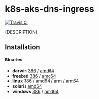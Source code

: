 # k8s-aks-dns-ingress

[![Travis CI](https://travis-ci.org/jessfraz/k8s-aks-dns-ingress.svg?branch=master)](https://travis-ci.org/jessfraz/k8s-aks-dns-ingress)

{DESCRIPTION}

## Installation

#### Binaries

- **darwin** [386](https://github.com/jessfraz/k8s-aks-dns-ingress/releases/download/v0.0.0/k8s-aks-dns-ingress-darwin-386) / [amd64](https://github.com/jessfraz/k8s-aks-dns-ingress/releases/download/v0.0.0/k8s-aks-dns-ingress-darwin-amd64)
- **freebsd** [386](https://github.com/jessfraz/k8s-aks-dns-ingress/releases/download/v0.0.0/k8s-aks-dns-ingress-freebsd-386) / [amd64](https://github.com/jessfraz/k8s-aks-dns-ingress/releases/download/v0.0.0/k8s-aks-dns-ingress-freebsd-amd64)
- **linux** [386](https://github.com/jessfraz/k8s-aks-dns-ingress/releases/download/v0.0.0/k8s-aks-dns-ingress-linux-386) / [amd64](https://github.com/jessfraz/k8s-aks-dns-ingress/releases/download/v0.0.0/k8s-aks-dns-ingress-linux-amd64) / [arm](https://github.com/jessfraz/k8s-aks-dns-ingress/releases/download/v0.0.0/k8s-aks-dns-ingress-linux-arm) / [arm64](https://github.com/jessfraz/k8s-aks-dns-ingress/releases/download/v0.0.0/k8s-aks-dns-ingress-linux-arm64)
- **solaris** [amd64](https://github.com/jessfraz/k8s-aks-dns-ingress/releases/download/v0.0.0/k8s-aks-dns-ingress-solaris-amd64)
- **windows** [386](https://github.com/jessfraz/k8s-aks-dns-ingress/releases/download/v0.0.0/k8s-aks-dns-ingress-windows-386) / [amd64](https://github.com/jessfraz/k8s-aks-dns-ingress/releases/download/v0.0.0/k8s-aks-dns-ingress-windows-amd64)
